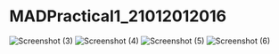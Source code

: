# MADPractical1_21012012016
![Screenshot (3)](https://user-images.githubusercontent.com/110770530/184584009-0f7ce9af-5f67-4cf0-bf2c-1323de50e93e.png)
![Screenshot (4)](https://user-images.githubusercontent.com/110770530/184584446-76c625ec-1dcf-44c6-9315-95cc95095d86.png)
![Screenshot (5)](https://user-images.githubusercontent.com/110770530/184584866-5ce2d86c-3708-4115-a0ae-0ffc875a1824.png)
![Screenshot (6)](https://user-images.githubusercontent.com/110770530/184585267-3e3f6a78-4748-4cc9-853d-cecae260c95e.png)
